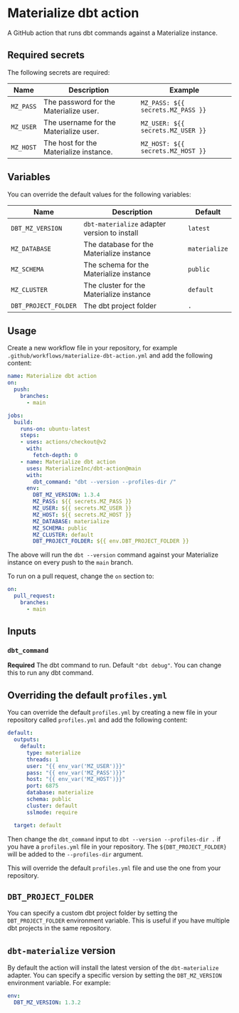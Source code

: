 # Materialize dbt action

A GitHub action that runs dbt commands against a Materialize instance.

## Required secrets

The following secrets are required:

| Name | Description | Example |
| ---- | ----------- | ------- |
| `MZ_PASS` | The password for the Materialize user. | `MZ_PASS: ${{ secrets.MZ_PASS }}` |
| `MZ_USER` | The username for the Materialize user. | `MZ_USER: ${{ secrets.MZ_USER }}` |
| `MZ_HOST` | The host for the Materialize instance. | `MZ_HOST: ${{ secrets.MZ_HOST }}` |

## Variables

You can override the default values for the following variables:


| Name                 | Description                                  | Default       |
| -------------------- | -------------------------------------------- | ------------- |
| `DBT_MZ_VERSION`     | `dbt-materialize` adapter version to install | `latest`      |
| `MZ_DATABASE`        | The database for the Materialize instance    | `materialize` |
| `MZ_SCHEMA`          | The schema for the Materialize instance      | `public`      |
| `MZ_CLUSTER`         | The cluster for the Materialize instance     | `default`     |
| `DBT_PROJECT_FOLDER` | The dbt project folder                       | `.`           |

## Usage

Create a new workflow file in your repository, for example `.github/workflows/materialize-dbt-action.yml` and add the following content:

```yaml
name: Materialize dbt action
on:
  push:
    branches:
      - main

jobs:
  build:
    runs-on: ubuntu-latest
    steps:
    - uses: actions/checkout@v2
      with:
        fetch-depth: 0
    - name: Materialize dbt action
      uses: MaterializeInc/dbt-action@main
      with:
        dbt_command: "dbt --version --profiles-dir /"
      env:
        DBT_MZ_VERSION: 1.3.4
        MZ_PASS: ${{ secrets.MZ_PASS }}
        MZ_USER: ${{ secrets.MZ_USER }}
        MZ_HOST: ${{ secrets.MZ_HOST }}
        MZ_DATABASE: materialize
        MZ_SCHEMA: public
        MZ_CLUSTER: default
        DBT_PROJECT_FOLDER: ${{ env.DBT_PROJECT_FOLDER }}
```

The above will run the `dbt --version` command against your Materialize instance on every push to the `main` branch.

To run on a pull request, change the `on` section to:

```yaml
on:
  pull_request:
    branches:
      - main
```

## Inputs

### `dbt_command`

**Required** The dbt command to run. Default `"dbt debug"`. You can change this to run any dbt command.

## Overriding the default `profiles.yml`

You can override the default `profiles.yml` by creating a new file in your repository called `profiles.yml` and add the following content:

```yaml
default:
  outputs:
    default:
      type: materialize
      threads: 1
      user: "{{ env_var('MZ_USER')}}"
      pass: "{{ env_var('MZ_PASS')}}"
      host: "{{ env_var('MZ_HOST')}}"
      port: 6875
      database: materialize
      schema: public
      cluster: default
      sslmode: require

  target: default
```

Then change the `dbt_command` input to `dbt --version --profiles-dir .` if you have a `profiles.yml` file in your repository. The `${DBT_PROJECT_FOLDER}` will be added to the `--profiles-dir` argument.

This will override the default `profiles.yml` file and use the one from your repository.

## `DBT_PROJECT_FOLDER`

You can specify a custom dbt project folder by setting the `DBT_PROJECT_FOLDER` environment variable. This is useful if you have multiple dbt projects in the same repository.


## `dbt-materialize` version

By default the action will install the latest version of the `dbt-materialize` adapter.
You can specify a specific version by setting the `DBT_MZ_VERSION` environment variable. For example:

```yaml
env:
  DBT_MZ_VERSION: 1.3.2
```
